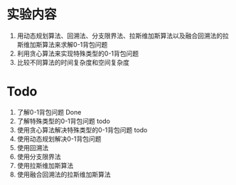 # 实验内容
1. 用动态规划算法、回溯法、分支限界法、拉斯维加斯算法以及融合回溯法的拉斯维加斯算法来求解0-1背包问题
2. 利用贪心算法来实现特殊类型的0-1背包问题
3. 比较不同算法的时间复杂度和空间复杂度

# Todo
1. 了解0-1背包问题 Done
2. 了解特殊类型的0-1背包问题 todo
3. 使用贪心算法解决特殊类型的0-1背包问题 todo
4. 使用动态规划解决0-1背包问题 
5. 使用回溯法
6. 使用分支限界法
7. 使用拉斯维加斯算法
8. 使用融合回溯法的拉斯维加斯算法
